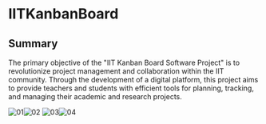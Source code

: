 # IITKanbanBoard
<h2> Summary </h2>
The primary objective of the "IIT Kanban Board Software Project" is to revolutionize project management and collaboration within the IIT community. Through the development of a digital platform, this project aims to provide teachers and students with efficient tools for planning, tracking, and managing their academic and research projects.

![01](https://github.com/Zahid404Mars/IITKanbanBoard/assets/114461735/502788b0-1204-4d3a-8e84-67d65f6ec0be)![02](https://github.com/Zahid404Mars/IITKanbanBoard/assets/114461735/fb89856e-9cba-44f7-a4dd-3a7b2631a7b8)
![03](https://github.com/Zahid404Mars/IITKanbanBoard/assets/114461735/c326ced7-69b9-41e6-b2fc-b344df37a698)![04](https://github.com/Zahid404Mars/IITKanbanBoard/assets/114461735/3374f9f1-46a0-4ca7-9695-7633f6d067c4)


